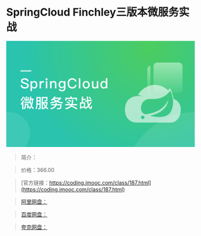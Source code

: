 # SpringCloud Finchley三版本微服务实战

![img](../../assets/5fcdf88409f5de6905400304.png)

> 简介：

> 价格：366.00

> [官方链接：https://coding.imooc.com/class/187.html](https://coding.imooc.com/class/187.html)

> [阿里网盘：]()

> [百度网盘：]()

> [夸克网盘：]()
